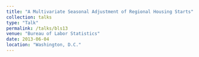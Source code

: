 ```yaml
---
title: "A Multivariate Seasonal Adjustment of Regional Housing Starts"
collection: talks
type: "Talk"
permalink: /talks/bls13
venue: "Bureau of Labor Statistics"
date: 2013-06-04
location: "Washington, D.C."
---
```

